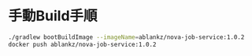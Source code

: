 # 手動Build手順

``` sh
./gradlew bootBuildImage --imageName=ablankz/nova-job-service:1.0.2
docker push ablankz/nova-job-service:1.0.2
```